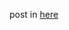 post in [here](https://quokkas.tistory.com/entry/LSTM-Autoencoder%EB%A5%BC-%EC%9D%B4%EC%9A%A9%ED%95%9C-ECG-%EC%9D%B4%EC%83%81-%ED%83%90%EC%A7%80)

